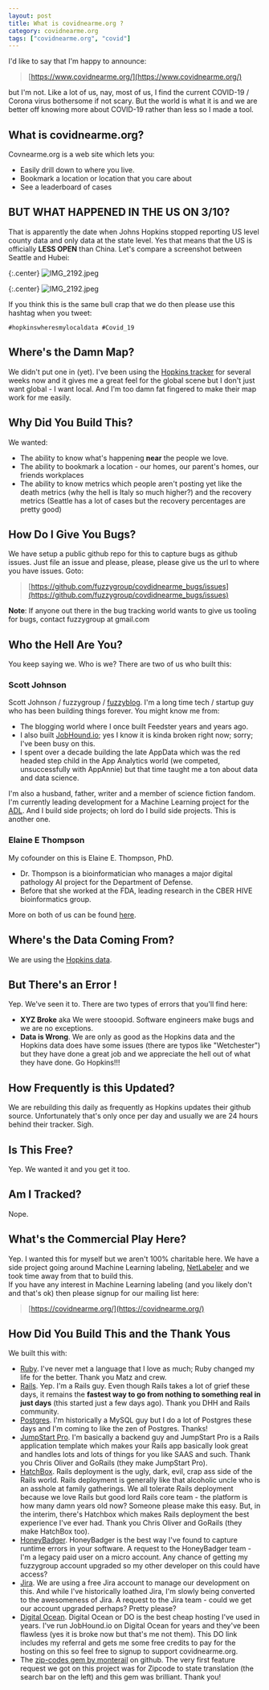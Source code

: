 ```yaml
---
layout: post
title: What is covidnearme.org ?
category: covidnearme.org
tags: ["covidnearme.org", "covid"]
---
```

I'd like to say that I'm happy to announce:

> [https://www.covidnearme.org/](https://www.covidnearme.org/)

but I'm not.  Like a lot of us, nay, most of us, I find the current COVID-19 / Corona virus bothersome if not scary.  But the world is what it is and we are better off knowing more about COVID-19 rather than less so I made a tool.

## What is covidnearme.org?

Covnearme.org is a web site which lets you:

* Easily drill down to where you live.
* Bookmark a location or location that you care about
* See a leaderboard of cases

## <a name="hopkinswheresmylocaldata"></a>BUT WHAT HAPPENED IN THE US ON 3/10?

That is apparently the date when Johns Hopkins stopped reporting US level county data and only data at the state level.  Yes that means that the US is officially **LESS OPEN** than China.  Let's compare a screenshot between Seattle and Hubei:

{:.center}
![IMG_2192.jpeg](/blog/assets/china.png)


{:.center}
![IMG_2192.jpeg](/blog/assets/seattle.png)

If you think this is the same bull crap that we do then please use this hashtag when you tweet:

    #hopkinswheresmylocaldata #Covid_19 

## Where's the Damn Map?

We didn't put one in (yet).  I've been using the [Hopkins tracker](https://gisanddata.maps.arcgis.com/apps/opsdashboard/index.html#/bda7594740fd40299423467b48e9ecf6) for several weeks now and it gives me a great feel for the global scene but I don't just want global - I want local.  And I'm too damn fat fingered to make their map work for me easily.

## Why Did You Build This?

We wanted:

* The ability to know what's happening **near** the people we love.
* The ability to bookmark a location - our homes, our parent's homes, our friends workplaces
* The ability to know metrics which people aren't posting yet like the death metrics (why the hell is Italy so much higher?) and the recovery metrics (Seattle has a lot of cases but the recovery percentages are pretty good)

## How Do I Give You Bugs?

We have setup a public github repo for this to capture bugs as github issues.  Just file an issue and please, please, please give us the url to where you have issues. Goto:

> [https://github.com/fuzzygroup/covdidnearme_bugs/issues](https://github.com/fuzzygroup/covdidnearme_bugs/issues)

**Note**: If anyone out there in the bug tracking world wants to give us tooling for bugs, contact fuzzygroup at gmail.com

## Who the Hell Are You?

You keep saying we. Who is we?  There are two of us who built this:

### Scott Johnson

Scott Johnson / fuzzygroup / [fuzzyblog](https://www.fuzzyblog.io/blog/).  I'm a long time tech / startup guy who has been building things forever.  You might know me from:

* The blogging world where I once built Feedster years and years ago. 
* I also built [JobHound.io](https://www.jobhound.io); yes I know it is kinda broken right now; sorry; I've been busy on this.  
* I spent over a decade building the late AppData which was the red headed step child in the App Analytics world (we competed, unsuccessfully with AppAnnie) but that time taught me a ton about data and data science.

I'm also a husband, father, writer and a member of science fiction fandom.  I'm currently leading development for a Machine Learning project for the [ADL](https://www.adl.org/).  And I build side projects; oh lord do I build side projects.  This is another one.

### Elaine E Thompson

My cofounder on this is Elaine E. Thompson, PhD. 

* Dr. Thompson is a bioinformatician who manages a major digital pathology AI project for the Department of Defense. 
* Before that she worked at the FDA, leading research in the CBER HIVE bioinformatics group.  

More on both of us can be found [here](http://covidnearme.org/about).

## Where's the Data Coming From?

We are using the [Hopkins data](https://github.com/CSSEGISandData/COVID-19/tree/master/csse_covid_19_data).

## But There's an Error !

Yep.  We've seen it to.  There are two types of errors that you'll find here:

* **XYZ Broke** aka We were stooopid.  Software engineers make bugs and we are no exceptions.
* **Data is Wrong**.  We are only as good as the Hopkins data and the Hopkins data does have some issues (there are typos like "Wetchester") but they have done a great job and we appreciate the hell out of what they have done.  Go Hopkins!!!

## How Frequently is this Updated?

We are rebuilding this daily as frequently as Hopkins updates their github source.  Unfortunately that's only once per day and usually we are 24 hours behind their tracker.  Sigh.

## Is This Free?

Yep.  We wanted it and you get it too.

## Am I Tracked?

Nope.  

## What's the Commercial Play Here?

Yep. I wanted this for myself but we aren't 100% charitable here.  We have a side project going around Machine Learning labeling, [NetLabeler](https://www.netlabler.com) and we took time away from that to build this.  
If you have any interest in Machine Learning labeling (and you likely don't and that's ok) then please signup for our mailing list here:

> [https://covidnearme.org/](https://covidnearme.org/)

## How Did You Build This and the Thank Yous

We built this with:

* [Ruby](https://www.ruby-lang.org/en/).  I've never met a language that I love as much; Ruby changed my life for the better.  Thank you Matz and crew.
* [Rails](https://rubyonrails.org/).  Yep.  I'm a Rails guy.  Even though Rails takes a lot of grief these days, it remains the **fastest way to go from nothing to something real in just days** (this started just a few days ago).  Thank you DHH and Rails community.
* [Postgres](https://www.postgresql.org/).  I'm historically a MySQL guy but I do a lot of Postgres these days and I'm coming to like the zen of Postgres.  Thanks!
* [JumpStart Pro](https://jumpstartrails.com/).  I'm basically a backend guy and JumpStart Pro is a Rails application template which makes your Rails app basically look great and handles lots and lots of things for you like SAAS and such.  Thank you Chris Oliver and GoRails (they make JumpStart Pro).
* [HatchBox](https://www.hatchbox.io/).  Rails deployment is the ugly, dark, evil, crap ass side of the Rails world.  Rails deployment is generally like that alcoholic uncle who is an asshole at family gatherings.  We all tolerate Rails deployment because we love Rails but good lord Rails core team - the platform is how many damn years old now?  Someone please make this easy.  But, in the interim, there's Hatchbox which makes Rails deployment the best experience I've ever had. Thank you Chris Oliver and GoRails (they make HatchBox too).
* [HoneyBadger](https://www.honeybadger.io/).  HoneyBadger is the best way I've found to capture runtime errors in your software.  A request to the HoneyBadger team - I'm a legacy paid user on a micro account.  Any chance of getting my fuzzygroup account upgraded so my other developer on this could have access?
* [Jira](https://www.atlassian.com/software/jira).  We are using a free Jira account to manage our development on this.  And while I've historically loathed Jira, I'm slowly being converted to the awesomeness of Jira.  A request to the Jira team - could we get our account upgraded perhaps?  Pretty please?
* [Digital Ocean](https://m.do.co/c/7942f29e0585).  Digital Ocean or DO is the best cheap hosting I've used in years.  I've run JobHound.io on Digital Ocean for years and they've been flawless (yes it is broke now but that's me not them).  This DO link includes my referral and gets me some free credits to pay for the hosting on this so feel free to signup to support covidnearme.org.
* The [zip-codes gem by monterail](https://github.com/monterail/zip-codes) on github. The very first feature request we got on this project was for Zipcode to state translation (the search bar on the left) and this gem was brilliant.  Thank you!
